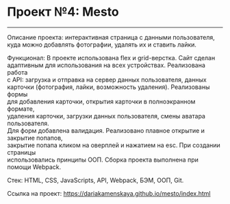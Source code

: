 # Проект №4: Mesto
------
Описание проекта: интерактивная страница с данными пользователя,  
куда можно добавлять фотографии, удалять их и ставить лайки.  
  
Функционал: В проекте использована flex и grid-верстка. Сайт сделан  
адаптивным для использования на всех устройствах. Реализована работа  
с API: загрузка и отправка на сервер данных пользователя, данных  
карточки (фотография, лайки, возможность удаления). Реализованы формы  
для добавления карточки, открытия карточки в полноэкранном формате,  
удаления карточки, загрузки данных пользователя, смены аватара пользователя.  
Для форм добавлена валидация. Реализовано плавное открытие и закрытие попапов,  
закрытие попапа кликом на оверплей и нажатием на esc. При создании страницы  
использовались принципы ООП. Сборка проекта выполнена при помощи Webpack.  
  
Стек: HTML, CSS, JavaScripts, API, Webpack, БЭМ, ООП, Git.  
  
Ссылка на проект: https://dariakamenskaya.github.io/mesto/index.html  

